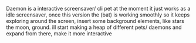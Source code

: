 Daemon is a interactive screensaver/ cli pet at the moment it just works as a idle screensaver, once this version the (bat) is working smoothly so it keeps exploring around the screen, insert some background elements, like stars the moon, ground.
ill start making a heap of different pets/ daemons and expand from there, make it more interactive
